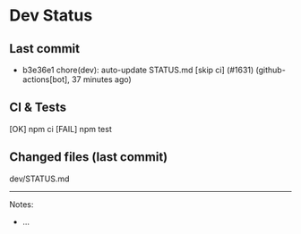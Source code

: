 # Dev Status

## Last commit
- b3e36e1 chore(dev): auto-update STATUS.md [skip ci] (#1631) (github-actions[bot], 37 minutes ago)
## CI & Tests
[OK] npm ci
[FAIL] npm test

## Changed files (last commit)
dev/STATUS.md

---
Notes:
- ...
